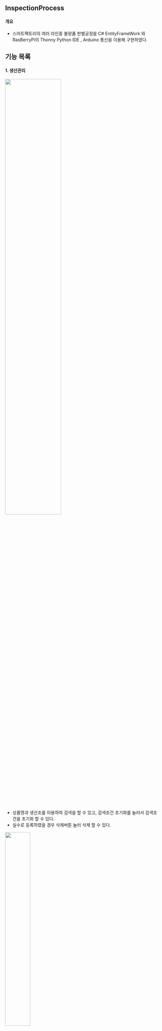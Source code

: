 ﻿## InspectionProcess


#### 개요 
- 스마트팩토리의 여러 라인중 불량품 판별공정을 C# EntityFrameWork 와 RasBerryPi의 Thonny Python IDE , Arduino 통신을 이용해 구현하였다.
 

## 기능 목록


#### 1. 생산관리

<img src="https://user-images.githubusercontent.com/63761322/89504584-3b52b900-d803-11ea-8b98-1696986ddb4b.JPG" width="60%"></img>


- 상품명과 생산조를 이용하여 검색을 할 수 있고, 검색조건 초기화를 눌러서 검색조건을 초기화 할 수 있다.
- 실수로 등록하였을 경우 삭제버튼 눌러 삭제 할 수 있다.


<img src="https://user-images.githubusercontent.com/63761322/89504399-df883000-d802-11ea-8d98-118084472b50.JPG" width="40%"></img>


- 생산이 다 끝나면 상품명, 생산완료일, 생산완료시각, 생산조를 적어서 등록할 수 있다.

                                                                                                                        
#### 2. 작업관리

<img src="https://user-images.githubusercontent.com/63761322/89503917-35100d00-d802-11ea-9bf4-246fdb2bc28e.JPG" width="60%"></img>

- 생산ID와 상품명을 이용하여 검색을 할 수 있고, 검색조건 초기화를 눌러서 검색조건을 초기화 할 수 있다.

<img src="https://user-images.githubusercontent.com/63761322/89505070-fb400600-d803-11ea-9711-fb21eaa79501.JPG" width="40%"></img>

- 작업지시 할 행을 선택하여 작업지시을 버튼을 클릭하면 검사조를 배정하면 작업이 시작된다.

                                                                                                                          
                                                                                                                          
                                                                                                                                                                                 
##### 3. 품질관리


 　    
 
# 사용 기술

### 언어

* C/C++
* Python
* C# 3.0+

### 프레임워크

* Arduino
* Thonny Python IDE
* .Net FrameWork 4.8+
* Winform
* EntityFrameWork 6.2+

### 3rd-Pary Control

* DevExpress Winform

### 데이터베이스

* MSSQL Server 2019  
  　

# 데이터베이스 스키마

<img src="https://user-images.githubusercontent.com/63761486/89498131-9d59f100-d7f8-11ea-8404-363ee25799c7.jpg" width="80%"></img>

# Point of Interest

### 검색조건을 DB로부터 불러올 시에 리스트가 다 나올때까지 멈추는 문제 
--------------------------
#### 증상
 
- 검색조건을 누르면 폼이 멈춤

#### 원인

- 동기적 프로그래밍을 하여서 요청을 하면 그 즉시 결과가 주어져야 하기 때문에 다 나올때까지 아무것도 못함

#### 결과

- 동기적프로그래밍을 비동기적 프로그래밍으로 바꿨음
- 비동기적 프로그래밍은 요청을 하면 그 즉시 결과가 주어지지 않아도 되기 때문에 리스트를 불러올때까지 다른 일을 할 수 있음
　    
<img src="https://user-images.githubusercontent.com/63761486/89500295-78677d00-d7fc-11ea-8a4f-7a1db27568d9.jpg" width="80%"></img>

　  

### 여러 폼들에서 같은 기능과 모양을 가진 버튼을 수정할 때 여러번 수정해야하는 번거로움 
------------------------------
#### 증상

 - 버튼에 수정사항이 생길 경우 그 버튼을 가진 모든 폼에 들어가서 수정해줘야함
 
#### 원인

 - 같은 기능과 모양을 가진 버튼인데 일일히 폼에 넣어주었음

#### 결과
 - 같은 기능과 모양 가진 버튼들을 유저컨트롤로 묶었음
 - 이벤트 생성기 프로그램을 이용하여 유저컨트롤에서 이벤트를 만들어서 다른 폼에서도 이벤트핸들러로 쓸 수 있게 만들었음
 
<img src="https://user-images.githubusercontent.com/63761486/89500330-861d0280-d7fc-11ea-832e-f8dc98f701e4.jpg" width="50%"></img>

### 윈폼에서  이용하여 라즈베리파이의 센서를 작동시키고 싶은데 전달이 어려운 경우  

------------------------------
#### 증상
 - 윈폼은 서버고 라즈베리파이 센서들은 클라이언트라 지시를 내리기 어려움

#### 원인
 - 윈폼에서 작업지시를 내렸을 때 라즈베리파이 센서들을 작동시키고 싶은데 방법을 잘 몰랐음

#### 결과
 -  소켓을 이용하여 서버와 클라이언트의 역할을 바꿈 소켓을 이용하면 파이썬은 서버 C#은 클라이언트가 됨 
　  
<img src="https://user-images.githubusercontent.com/63761322/89503098-080f2a80-d801-11ea-8507-e84d0af63d55.JPG" width="50%"></img>




